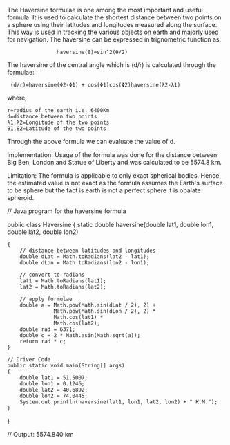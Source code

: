 The Haversine formulae is one among the most important and useful formula. 
It is used to calculate the shortest distance between two points on a sphere using their latitudes and longitudes measured along the surface. This way is used in tracking the various objects on earth and majorly used for navigation. The haversine can be expressed in trignometric function as:
                
                    haversine(θ)=sin^2(θ/2)

The haversine of the central angle which is (d/r) is calculated through the formulae:

     (d/r)=haversine(Φ2-Φ1) + cos(Φ1)cos(Φ2)haversine(λ2-λ1)
where,

	r=radius of the earth i.e. 6400Km
	d=distance between two points
	λ1,λ2=Longitude of the two points 
	θ1,θ2=Latitude of the two points
Through the above formula we can evaluate the value of d.

Implementation:
Usage of the formula was done for the distance between Big Ben, London and Statue of Liberty and was calculated to be 5574.8 km.
 
Limitation:
The formula is applicable to only exact spherical bodies. Hence, the estimated value is not exact as the formula assumes the Earth's surface to be sphere but the fact is earth is not a perfect sphere it is obalate spheroid.


// Java program for the haversine formula 

public class Haversine { 
static double haversine(double lat1, double lon1, 
                       double lat2, double lon2) 

    { 
        // distance between latitudes and longitudes 
        double dLat = Math.toRadians(lat2 - lat1); 
        double dLon = Math.toRadians(lon2 - lon1); 
  
        // convert to radians 
        lat1 = Math.toRadians(lat1); 
        lat2 = Math.toRadians(lat2); 
  
        // apply formulae 
        double a = Math.pow(Math.sin(dLat / 2), 2) +  
                   Math.pow(Math.sin(dLon / 2), 2) *  
                   Math.cos(lat1) *  
                   Math.cos(lat2); 
        double rad = 6371; 
        double c = 2 * Math.asin(Math.sqrt(a)); 
        return rad * c; 
    } 
  
    // Driver Code 
    public static void main(String[] args) 
    { 
        double lat1 = 51.5007; 
        double lon1 = 0.1246; 
        double lat2 = 40.6892; 
        double lon2 = 74.0445; 
        System.out.println(haversine(lat1, lon1, lat2, lon2) + " K.M."); 
    } 
}

// Output: 5574.840 km
